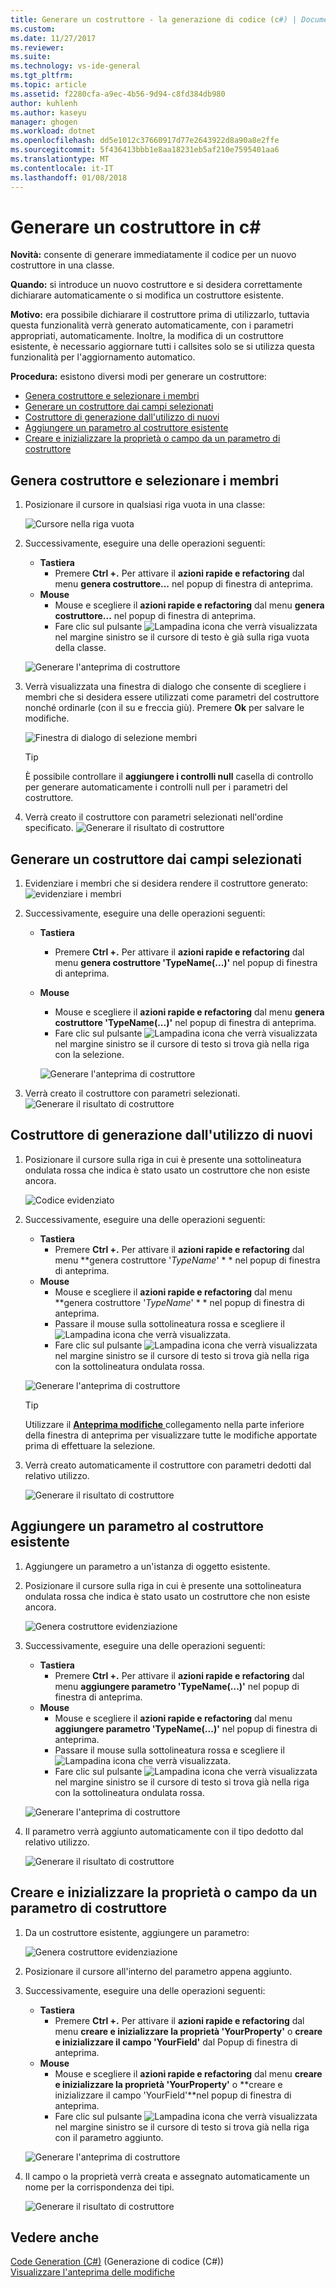 ```yaml
---
title: Generare un costruttore - la generazione di codice (c#) | Documenti Microsoft
ms.custom: 
ms.date: 11/27/2017
ms.reviewer: 
ms.suite: 
ms.technology: vs-ide-general
ms.tgt_pltfrm: 
ms.topic: article
ms.assetid: f2280cfa-a9ec-4b56-9d94-c8fd384db980
author: kuhlenh
ms.author: kaseyu
manager: ghogen
ms.workload: dotnet
ms.openlocfilehash: dd5e1012c37660917d77e2643922d8a90a8e2ffe
ms.sourcegitcommit: 5f436413bbb1e8aa18231eb5af210e7595401aa6
ms.translationtype: MT
ms.contentlocale: it-IT
ms.lasthandoff: 01/08/2018
---
```

# <a name="generate-a-constructor-in-c"></a>Generare un costruttore in c# #
**Novità:** consente di generare immediatamente il codice per un nuovo costruttore in una classe. 

**Quando:** si introduce un nuovo costruttore e si desidera correttamente dichiarare automaticamente o si modifica un costruttore esistente. 

**Motivo:** era possibile dichiarare il costruttore prima di utilizzarlo, tuttavia questa funzionalità verrà generato automaticamente, con i parametri appropriati, automaticamente. Inoltre, la modifica di un costruttore esistente, è necessario aggiornare tutti i callsites solo se si utilizza questa funzionalità per l'aggiornamento automatico.

**Procedura:** esistono diversi modi per generare un costruttore:
- [Genera costruttore e selezionare i membri](#pick)
- [Generare un costruttore dai campi selezionati](#selection)
- [Costruttore di generazione dall'utilizzo di nuovi](#usage)
- [Aggiungere un parametro al costruttore esistente](#addparameter)
- [Creare e inizializzare la proprietà o campo da un parametro di costruttore](#create)

## <a id = "pick"></a>Genera costruttore e selezionare i membri
1. Posizionare il cursore in qualsiasi riga vuota in una classe:

   ![Cursore nella riga vuota](media/constructor1_highlight.png)

1. Successivamente, eseguire una delle operazioni seguenti:
   * **Tastiera**
     * Premere **Ctrl +.** Per attivare il **azioni rapide e refactoring** dal menu **genera costruttore...**  nel popup di finestra di anteprima.
   * **Mouse**
     * Mouse e scegliere il **azioni rapide e refactoring** dal menu **genera costruttore...**  nel popup di finestra di anteprima.
     * Fare clic sul pulsante ![Lampadina](media/bulb.png) icona che verrà visualizzata nel margine sinistro se il cursore di testo è già sulla riga vuota della classe.

   ![Generare l'anteprima di costruttore](media/constructor1_preview.png)

1. Verrà visualizzata una finestra di dialogo che consente di scegliere i membri che si desidera essere utilizzati come parametri del costruttore nonché ordinarle (con il su e freccia giù). Premere **Ok** per salvare le modifiche.
  
   ![Finestra di dialogo di selezione membri](media/constructor1_dialog.png)

   >[!TIP] 
   >È possibile controllare il **aggiungere i controlli null** casella di controllo per generare automaticamente i controlli null per i parametri del costruttore.

1. Verrà creato il costruttore con parametri selezionati nell'ordine specificato.
   ![Generare il risultato di costruttore](media/constructor1_result.png)

## <a id="selection"></a>Generare un costruttore dai campi selezionati
1. Evidenziare i membri che si desidera rendere il costruttore generato: ![evidenziare i membri](media/constructor2_highlight.png)

1. Successivamente, eseguire una delle operazioni seguenti:
   * **Tastiera**
     * Premere **Ctrl +.** Per attivare il **azioni rapide e refactoring** dal menu **genera costruttore 'TypeName(...)'**  nel popup di finestra di anteprima.
   * **Mouse**
     * Mouse e scegliere il **azioni rapide e refactoring** dal menu **genera costruttore 'TypeName(...)'**  nel popup di finestra di anteprima.
     * Fare clic sul pulsante ![Lampadina](media/bulb.png) icona che verrà visualizzata nel margine sinistro se il cursore di testo si trova già nella riga con la selezione.

     ![Generare l'anteprima di costruttore](media/constructor2_preview.png)

1. Verrà creato il costruttore con parametri selezionati.
     ![Generare il risultato di costruttore](media/constructor2_result.png)

## <a id="usage"></a>Costruttore di generazione dall'utilizzo di nuovi
1. Posizionare il cursore sulla riga in cui è presente una sottolineatura ondulata rossa che indica è stato usato un costruttore che non esiste ancora.

   ![Codice evidenziato](media/constructor_highlight.png)

1. Successivamente, eseguire una delle operazioni seguenti:
   * **Tastiera**
     * Premere **Ctrl +.** Per attivare il **azioni rapide e refactoring** dal menu  **genera costruttore '*TypeName*' * * nel popup di finestra di anteprima.
   * **Mouse**
     * Mouse e scegliere il **azioni rapide e refactoring** dal menu  **genera costruttore '*TypeName*' * * nel popup di finestra di anteprima.
     * Passare il mouse sulla sottolineatura rossa e scegliere il ![Lampadina](media/bulb.png) icona che verrà visualizzata.
     * Fare clic sul pulsante ![Lampadina](media/bulb.png) icona che verrà visualizzata nel margine sinistro se il cursore di testo si trova già nella riga con la sottolineatura ondulata rossa.

   ![Generare l'anteprima di costruttore](media/constructor_preview.png)

   >[!TIP]
   >Utilizzare il [ **Anteprima modifiche** ](../../ide/preview-changes.md) collegamento nella parte inferiore della finestra di anteprima per visualizzare tutte le modifiche apportate prima di effettuare la selezione.

1. Verrà creato automaticamente il costruttore con parametri dedotti dal relativo utilizzo.

   ![Generare il risultato di costruttore](media/constructor_result.png)

## <a id="addparameter"></a>Aggiungere un parametro al costruttore esistente
1. Aggiungere un parametro a un'istanza di oggetto esistente.

1. Posizionare il cursore sulla riga in cui è presente una sottolineatura ondulata rossa che indica è stato usato un costruttore che non esiste ancora.
    
    ![Genera costruttore evidenziazione](media/constructor4_highlight.png)

1. Successivamente, eseguire una delle operazioni seguenti:
   * **Tastiera**
     * Premere **Ctrl +.** Per attivare il **azioni rapide e refactoring** dal menu **aggiungere parametro 'TypeName(...)'**  nel popup di finestra di anteprima.
   * **Mouse**
     * Mouse e scegliere il **azioni rapide e refactoring** dal menu **aggiungere parametro 'TypeName(...)'**  nel popup di finestra di anteprima.
     * Passare il mouse sulla sottolineatura rossa e scegliere il ![Lampadina](media/bulb.png) icona che verrà visualizzata.
     * Fare clic sul pulsante ![Lampadina](media/bulb.png) icona che verrà visualizzata nel margine sinistro se il cursore di testo si trova già nella riga con la sottolineatura ondulata rossa.

    ![Generare l'anteprima di costruttore](media/constructor4_preview.png)

1. Il parametro verrà aggiunto automaticamente con il tipo dedotto dal relativo utilizzo.
   
   ![Generare il risultato di costruttore](media/constructor4_result.png)

## <a id="create"></a>Creare e inizializzare la proprietà o campo da un parametro di costruttore
1. Da un costruttore esistente, aggiungere un parametro:

   ![Genera costruttore evidenziazione](media/constructor5_highlight.png)

1. Posizionare il cursore all'interno del parametro appena aggiunto.

1. Successivamente, eseguire una delle operazioni seguenti:
   * **Tastiera**
     * Premere **Ctrl +.** Per attivare il **azioni rapide e refactoring** dal menu **creare e inizializzare la proprietà 'YourProperty'** o **creare e inizializzare il campo 'YourField'** dal Popup di finestra di anteprima.
   * **Mouse**
     * Mouse e scegliere il **azioni rapide e refactoring** dal menu **creare e inizializzare la proprietà 'YourProperty'** o **creare e inizializzare il campo 'YourField'**nel popup di finestra di anteprima.
     * Fare clic sul pulsante ![Lampadina](media/bulb.png) icona che verrà visualizzata nel margine sinistro se il cursore di testo si trova già nella riga con il parametro aggiunto.

   ![Generare l'anteprima di costruttore](media/constructor5_preview.png)

1. Il campo o la proprietà verrà creata e assegnato automaticamente un nome per la corrispondenza dei tipi.

   ![Generare il risultato di costruttore](media/constructor5_result.png)
  
## <a name="see-also"></a>Vedere anche  
[Code Generation (C#)](../code-generation-csharp.md) (Generazione di codice (C#))  
[Visualizzare l'anteprima delle modifiche](../../ide/preview-changes.md)
